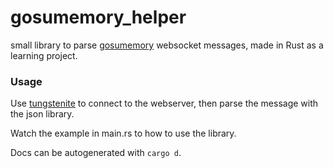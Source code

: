 # gosumemory_helper

small library to parse [gosumemory](https://github.com/l3lackShark/gosumemory) websocket messages, made in Rust as a learning project.

### Usage

Use [tungstenite](https://docs.rs/crate/tungstenite/0.18.0) to connect to the webserver, then parse the message with the json library.

Watch the example in main.rs to how to use the library.

Docs can be autogenerated with `cargo d`.
